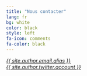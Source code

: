 ```yaml
---
title: "Nous contacter"
lang: fr
bg: white
color: black
style: left
fa-icon: comments
fa-color: black
---
```


<div><a href="mailto:{{ site.author.email.address }}?Subject=Hello" rel="me"><i class="fa fa-envelope fa-2x">{{ site.author.email.alias }}</i></a></div>
<div><a href="{{ site.author.twitter.url }}/" rel="me"><i class="fa fa-twitter fa-2x">{{ site.author.twitter.account }}</i></a></div>
